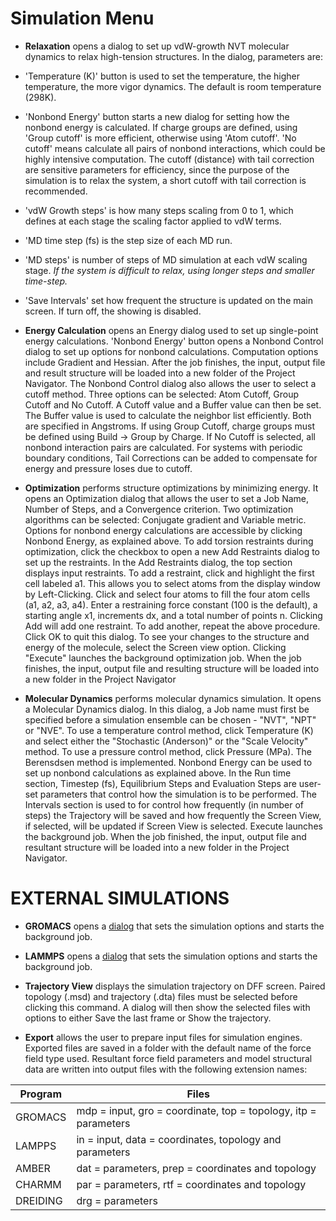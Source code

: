 # Simulation Menu

- **Relaxation** opens a dialog to set up vdW-growth NVT molecular dynamics to relax high-tension structures. In the dialog, parameters are:
- 'Temperature (K)' button is used to set the temperature, the higher temperature, the more vigor dynamics. The default is room temperature (298K). 
- 'Nonbond Energy' button starts a new dialog for setting how the nonbond energy is calculated. If charge groups are defined, using 'Group cutoff' is more efficient, otherwise using 'Atom cutoff'. 'No cutoff' means calculate all pairs of nonbond interactions, which could be highly intensive computation. The cutoff (distance) with tail correction are sensitive parameters for efficiency, since the purpose of the simulation is to relax the system, a short cutoff with tail correction is recommended. 
- 'vdW Growth steps' is how many steps scaling from 0 to 1, which defines at each stage the scaling factor applied to vdW terms.
- 'MD time step (fs) is the step size of each MD run.
- 'MD steps' is number of steps of MD simulation at each vdW scaling stage. 
*If the system is difficult to relax, using longer steps and smaller time-step.*
- 'Save Intervals' set how frequent the structure is updated on the main screen. If turn off, the showing is disabled. 

- **Energy Calculation** opens an Energy dialog used to set up single-point energy calculations. 'Nonbond Energy' button opens a Nonbond Control dialog to set up options for nonbond calculations. Computation options include Gradient and Hessian. After the job finishes, the input, output file and result structure will be loaded into a new folder of the Project Navigator. The Nonbond Control dialog also allows the user to select a cutoff method. Three options can be selected: Atom Cutoff, Group Cutoff and No Cutoff. A Cutoff value and a Buffer value can then be set. The Buffer value is used to calculate the neighbor list efficiently. Both are specified in Angstroms. If using Group Cutoff, charge groups must be defined using Build → Group by Charge. If No Cutoff is selected, all nonbond interaction pairs are calculated. For systems with periodic boundary conditions, Tail Corrections can be added to compensate for energy and pressure loses due to cutoff.

- **Optimization** performs structure optimizations by minimizing energy. It opens an Optimization dialog that allows the user to set a Job Name, Number of Steps, and a Convergence criterion. Two optimization algorithms can be selected: Conjugate gradient and Variable metric. Options for nonbond energy calculations are accessible by clicking Nonbond Energy, as explained above. To add torsion restraints during optimization, click the checkbox to open a new Add Restraints dialog to set up the restraints. In the Add Restraints dialog, the top section displays input restraints. To add a restraint, click and highlight the first cell labeled a1. This allows you to select atoms from the display window by Left-Clicking. Click and select four atoms to fill the four atom cells (a1, a2, a3, a4). Enter a restraining force constant (100 is the default), a starting angle x1, increments dx, and a total number of points n. Clicking Add will add one restraint.  To add another, repeat the above procedure. Click OK to quit this dialog. To see your changes to the structure and energy of the molecule, select the Screen view option.  Clicking "Execute" launches the background optimization job. When the job finishes, the input, output file and resulting structure will be loaded into a new folder in the Project Navigator

- **Molecular Dynamics** performs molecular dynamics simulation. It opens a Molecular Dynamics dialog. In this dialog, a Job name must first be specified before a simulation ensemble can be chosen - "NVT", "NPT" or "NVE".  To use a temperature control method, click Temperature (K) and select either the "Stochastic (Anderson)" or the "Scale Velocity" method. To use a pressure control method, click Pressure (MPa). The Berensdsen method is implemented. Nonbond Energy can be used to set  up nonbond calculations as explained above. In the Run time section, Timestep (fs), Equilibrium Steps and Evaluation Steps are user-set parameters that control how the simulation is to be performed. The Intervals section is used to for control how frequently (in number of steps) the Trajectory will be saved and how frequently the Screen View, if selected, will be updated if Screen View is selected. Execute launches the background job. When the job finished, the input, output file and resultant structure will be loaded into a new folder in the Project Navigator.

# EXTERNAL SIMULATIONS

- **GROMACS** opens a [dialog](Simulation-GROMACS.md) that sets the simulation options and starts the background job.

- **LAMMPS** opens a [dialog](Simulation-LAMMPS.md) that sets the simulation options and starts the background job.
 
- **Trajectory View** displays the simulation trajectory on DFF screen. Paired topology (.msd) and trajectory (.dta) files must be selected before  clicking this command. A dialog will then show the selected files with options to either Save the last frame or Show the trajectory.
 
- **Export** allows the user to prepare input files for simulation engines. Exported files are saved in a folder with the default name of the force field type used. Resultant force field parameters and model structural data are written into output files with the following extension names:

|Program  | Files            |
|-------- |  ----------------|
|GROMACS  | mdp = input, gro = coordinate, top = topology, itp = parameters|
|LAMPPS	  | in = input, data = coordinates, topology and parameters| 
|AMBER	  | dat = parameters, prep = coordinates and topology|
|CHARMM	  | par = parameters, rtf = coordinates and topology|
|DREIDING | drg	= parameters |
